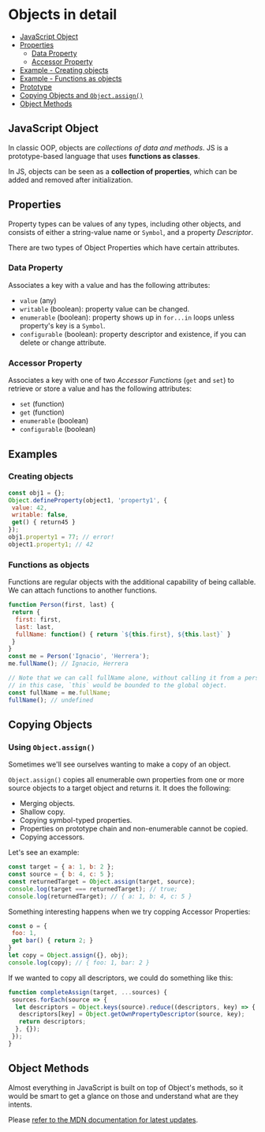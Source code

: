 # Objects in detail

- [JavaScript Object](#javascript-object)
- [Properties](#properties)
  - [Data Property](#data-property)
  - [Accessor Property](#accessor-property)
- [Example - Creating objects](#example---creating-objects)
- [Example - Functions as objects](#example---functions-as-objects)
- [Prototype](#prototype)
- [Copying Objects and `Object.assign()`](#copying-objects-and-objectassign)
- [Object Methods](#object-methods)

## JavaScript Object

In classic OOP, objects are _collections of data and methods_. JS is a prototype-based language that uses __functions as classes__.

In JS, objects can be seen as a __collection of properties__, which can be added and removed after initialization.

## Properties

Property types can be values of any types, including other objects, and consists of either a string-value name or `Symbol`, and a property _Descriptor_.

There are two types of Object Properties which have certain attributes.

### Data Property

Associates a key with a value and has the following attributes:

- `value` (any)
- `writable` (boolean): property value can be changed.
- `enumerable` (boolean): property shows up in `for...in` loops unless property's key is a `Symbol`.
- `configurable` (boolean): property descriptor and existence, if you can delete or change attribute.

### Accessor Property

Associates a key with one of two _Accessor Functions_ (`get` and `set`) to retrieve or store a value and
has the following attributes:

- `set` (function)
- `get` (function)
- `enumerable` (boolean)
- `configurable` (boolean)

## Examples

### Creating objects

```js
const obj1 = {};
Object.defineProperty(object1, 'property1', {
 value: 42,
 writable: false,
 get() { return45 }
});
obj1.property1 = 77; // error!
object1.property1; // 42
```

### Functions as objects

Functions are regular objects with the additional capability of being callable. We can attach functions to another functions.

```js
function Person(first, last) {
 return {
  first: first,
  last: last,
  fullName: function() { return `${this.first}, ${this.last}` }
 }
}
const me = Person('Ignacio', 'Herrera');
me.fullName(); // Ignacio, Herrera

// Note that we can call fullName alone, without calling it from a person's object
// in this case, `this` would be bounded to the global object.
const fullName = me.fullName;
fullName(); // undefined
```

## Copying Objects

### Using `Object.assign()`

Sometimes we'll see ourselves wanting to make a copy of an object.

`Object.assign()` copies all enumerable own properties from one or more source objects to a target object and returns it. It does the following:

- Merging objects.
- Shallow copy.
- Copying symbol-typed properties.
- Properties on prototype chain and non-enumerable cannot be copied.
- Copying accessors.

Let's see an example:

```js
const target = { a: 1, b: 2 };
const source = { b: 4, c: 5 };
const returnedTarget = Object.assign(target, source);
console.log(target === returnedTarget); // true;
console.log(returnedTarget); // { a: 1, b: 4, c: 5 }
```

Something interesting happens when we try copping Accessor Properties:

```js
const o = {
 foo: 1,
 get bar() { return 2; }
}
let copy = Object.assign({}, obj);
console.log(copy); // { foo: 1, bar: 2 }
```

If we wanted to copy all descriptors, we could do something like this:

```js
function completeAssign(target, ...sources) {
 sources.forEach(source => {
  let descriptors = Object.keys(source).reduce((descriptors, key) => {
   descriptors[key] = Object.getOwnPropertyDescriptor(source, key);
   return descriptors;
  }, {});
 });
}
```

## Object Methods

Almost everything in JavaScript is built on top of Object's methods, so it would be smart to get a glance on those and understand what are they intents.

Please [refer to the MDN documentation for latest updates](https://developer.mozilla.org/en-US/docs/Web/JavaScript/Reference/Global_Objects/Object).
